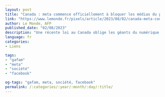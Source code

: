 ```yaml
---
layout: post
title: "Canada : meta commence officiellement à bloquer les médias du pays sur facebook et instagram"
link: "https://www.lemonde.fr/pixels/article/2023/08/02/canada-meta-commence-officiellement-a-bloquer-les-medias-du-pays_6184141_4408996.html"
author: Le Monde, AFP
published_date: "02/08/2023"
description: "Une récente loi au Canada oblige les géants du numérique à conclure des accords commerciaux équitables avec les médias pour la diffusion de leur contenu. Mardi, un contenu partagé par Radio-Canada sur l’une de ses pages Facebook a été bloqué quelques minutes après sa publication. "
language: fr
categories:
- Liens

tags:
- "gafam"
- "meta"
- "société"
- "facebook"

og-tags: "gafam, meta, société, facebook"
permalink: /:categories/:year/:month/:day/:title/
---
```

